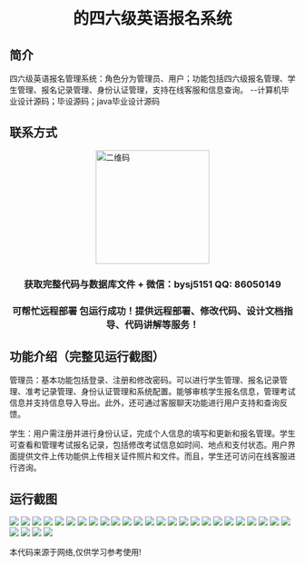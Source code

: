 <p><h1 align="center">的四六级英语报名系统</h1></p>

## 简介
四六级英语报名管理系统：角色分为管理员、用户；功能包括四六级报名管理、学生管理、报名记录管理、身份认证管理，支持在线客服和信息查询。    --计算机毕业设计源码；毕设源码；java毕业设计源码


## 联系方式
<img src="https://bs-1329754181.cos.ap-shanghai.myqcloud.com/wx.jpg" alt="二维码" style="display: block; margin: 0 auto;" width="200px">
<p><h3 align="center">获取完整代码与数据库文件 + 微信：bysj5151 QQ: 86050149</h3></p>
<p><h3 align="center">可帮忙远程部署 包运行成功！提供远程部署、修改代码、设计文档指导、代码讲解等服务！</h3></p>

## 功能介绍（完整见运行截图）
管理员：基本功能包括登录、注册和修改密码。可以进行学生管理、报名记录管理、准考记录管理、身份认证管理和系统配置。能够审核学生报名信息，管理考试信息并支持信息导入导出。此外，还可通过客服聊天功能进行用户支持和查询反馈。

学生：用户需注册并进行身份认证，完成个人信息的填写和更新和报名管理。学生可查看和管理考试报名记录，包括修改考试信息如时间、地点和支付状态。用户界面提供文件上传功能供上传相关证件照片和文件。而且，学生还可访问在线客服进行咨询。


## 运行截图
![](https://bs-1329754181.cos.ap-shanghai.myqcloud.com/ssm/CET4andCET6RegistrationSystem/img/001.jpg)
![](https://bs-1329754181.cos.ap-shanghai.myqcloud.com/ssm/CET4andCET6RegistrationSystem/img/002.jpg)
![](https://bs-1329754181.cos.ap-shanghai.myqcloud.com/ssm/CET4andCET6RegistrationSystem/img/003.jpg)
![](https://bs-1329754181.cos.ap-shanghai.myqcloud.com/ssm/CET4andCET6RegistrationSystem/img/004.jpg)
![](https://bs-1329754181.cos.ap-shanghai.myqcloud.com/ssm/CET4andCET6RegistrationSystem/img/005.jpg)
![](https://bs-1329754181.cos.ap-shanghai.myqcloud.com/ssm/CET4andCET6RegistrationSystem/img/006.jpg)
![](https://bs-1329754181.cos.ap-shanghai.myqcloud.com/ssm/CET4andCET6RegistrationSystem/img/007.jpg)
![](https://bs-1329754181.cos.ap-shanghai.myqcloud.com/ssm/CET4andCET6RegistrationSystem/img/008.jpg)
![](https://bs-1329754181.cos.ap-shanghai.myqcloud.com/ssm/CET4andCET6RegistrationSystem/img/009.jpg)
![](https://bs-1329754181.cos.ap-shanghai.myqcloud.com/ssm/CET4andCET6RegistrationSystem/img/010.jpg)
![](https://bs-1329754181.cos.ap-shanghai.myqcloud.com/ssm/CET4andCET6RegistrationSystem/img/011.jpg)
![](https://bs-1329754181.cos.ap-shanghai.myqcloud.com/ssm/CET4andCET6RegistrationSystem/img/012.jpg)
![](https://bs-1329754181.cos.ap-shanghai.myqcloud.com/ssm/CET4andCET6RegistrationSystem/img/013.jpg)
![](https://bs-1329754181.cos.ap-shanghai.myqcloud.com/ssm/CET4andCET6RegistrationSystem/img/014.jpg)
![](https://bs-1329754181.cos.ap-shanghai.myqcloud.com/ssm/CET4andCET6RegistrationSystem/img/015.jpg)
![](https://bs-1329754181.cos.ap-shanghai.myqcloud.com/ssm/CET4andCET6RegistrationSystem/img/016.jpg)
![](https://bs-1329754181.cos.ap-shanghai.myqcloud.com/ssm/CET4andCET6RegistrationSystem/img/017.jpg)
![](https://bs-1329754181.cos.ap-shanghai.myqcloud.com/ssm/CET4andCET6RegistrationSystem/img/018.jpg)
![](https://bs-1329754181.cos.ap-shanghai.myqcloud.com/ssm/CET4andCET6RegistrationSystem/img/019.jpg)
![](https://bs-1329754181.cos.ap-shanghai.myqcloud.com/ssm/CET4andCET6RegistrationSystem/img/020.jpg)
![](https://bs-1329754181.cos.ap-shanghai.myqcloud.com/ssm/CET4andCET6RegistrationSystem/img/021.jpg)
![](https://bs-1329754181.cos.ap-shanghai.myqcloud.com/ssm/CET4andCET6RegistrationSystem/img/022.jpg)
![](https://bs-1329754181.cos.ap-shanghai.myqcloud.com/ssm/CET4andCET6RegistrationSystem/img/023.jpg)
![](https://bs-1329754181.cos.ap-shanghai.myqcloud.com/ssm/CET4andCET6RegistrationSystem/img/024.jpg)
![](https://bs-1329754181.cos.ap-shanghai.myqcloud.com/ssm/CET4andCET6RegistrationSystem/img/025.jpg)
![](https://bs-1329754181.cos.ap-shanghai.myqcloud.com/ssm/CET4andCET6RegistrationSystem/img/026.jpg)
![](https://bs-1329754181.cos.ap-shanghai.myqcloud.com/ssm/CET4andCET6RegistrationSystem/img/027.jpg)
![](https://bs-1329754181.cos.ap-shanghai.myqcloud.com/ssm/CET4andCET6RegistrationSystem/img/028.jpg)
![](https://bs-1329754181.cos.ap-shanghai.myqcloud.com/ssm/CET4andCET6RegistrationSystem/img/029.jpg)

<p>本代码来源于网络,仅供学习参考使用!</p>
